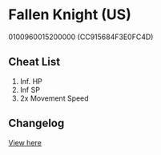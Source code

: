 # Fallen Knight (US)
0100960015200000 (CC915684F3E0FC4D)

## Cheat List
1. Inf. HP
1. Inf SP
1. 2x Movement Speed

## Changelog
[View here](./CHANGELOG.md)